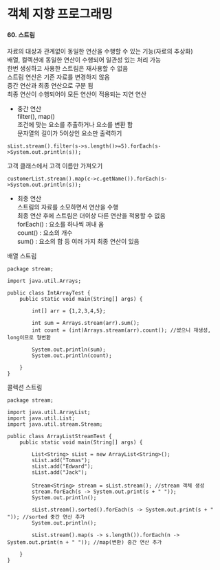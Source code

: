 # 객체 지향 프로그래밍

#### 60. 스트림    

자료의 대상과 관계없이 동일한 연산을 수행할 수 있는 기능(자료의 추상화)   
배열, 컬렉션에 동일한 연산이 수행되어 일관성 있는 처리 가능  
한번 생성하고 사용한 스트림은 재사용할 수 없음  
스트림 연산은 기존 자료를 변경하지 않음  
중간 연산과 최종 연산으로 구분 됨     
최종 연산이 수행되어야 모든 연산이 적용되는 지연 연산  

* 중간 연산     
filter(), map()     
조건에 맞는 요소를 추출하거나 요소를 변환 함   
문자열의 길이가 5이상인 요소만 출력하기  
```
sList.stream().filter(s->s.length()>=5).forEach(s->System.out.println(s));
```
고객 클래스에서 고객 이름만 가져오기    
```
customerList.stream().map(c->c.getName()).forEach(s->System.out.println(s));
```

* 최종 연산     
스트림의 자료를 소모하면서 연산을 수행   
최종 연산 후에 스트림은 더이상 다른 연산을 적용할 수 없음   
forEach() : 요소를 하나씩 꺼내 옴    
count() : 요소의 개수    
sum() : 요소의 합
등 여러 가지 최종 연산이 있음   

배열 스트림
```
package stream;

import java.util.Arrays;

public class IntArrayTest {
    public static void main(String[] args) {

        int[] arr = {1,2,3,4,5};

        int sum = Arrays.stream(arr).sum();
        int count = (int)Arrays.stream(arr).count(); //썼으니 재생성, long이므로 형변환

        System.out.println(sum);
        System.out.println(count);

    }
}
```

콜렉션 스트림
```
package stream;

import java.util.ArrayList;
import java.util.List;
import java.util.stream.Stream;

public class ArrayListStreamTest {
    public static void main(String[] args) {

        List<String> sList = new ArrayList<String>();
        sList.add("Tomas");
        sList.add("Edward");
        sList.add("Jack");

        Stream<String> stream = sList.stream(); //stream 객체 생성
        stream.forEach(s -> System.out.print(s + " "));
        System.out.println();

        sList.stream().sorted().forEach(s -> System.out.print(s + " ")); //sorted 중간 연산 추가
        System.out.println();

        sList.stream().map(s -> s.length()).forEach(n -> System.out.print(n + " ")); //map(변환) 중간 연산 추가

    }
}
```     
    
    